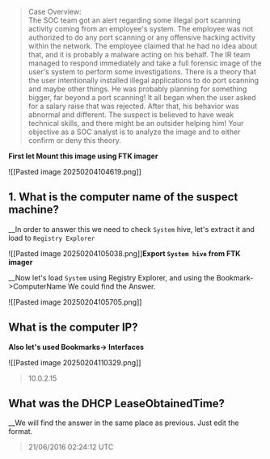 
> Case Overview:  
	The SOC team got an alert regarding some illegal port scanning activity coming from an employee's system. The employee was not authorized to do any port scanning or any offensive hacking activity within the network. The employee claimed that he had no idea about that, and it is probably a malware acting on his behalf. The IR team managed to respond immediately and take a full forensic image of the user's system to perform some investigations.
	There is a theory that the user intentionally installed illegal applications to do port scanning and maybe other things. He was probably planning for something bigger, far beyond a port scanning!
	It all began when the user asked for a salary raise that was rejected. After that, his behavior was abnormal and different. The suspect is believed to have weak technical skills, and there might be an outsider helping him!
	Your objective as a SOC analyst is to analyze the image and to either confirm or deny this theory.


__First let Mount this image using FTK imager__

![[Pasted image 20250204104619.png]]


## 1. What is the computer name of the suspect machine?

__In order to answer this we need to check `System` hive, let's extract it and load to `Registry Explorer`

![[Pasted image 20250204105038.png]]__Export `System hive` from FTK imager__

__Now let's load `System` using Registry Explorer, and using the Bookmark->ComputerName We could find the Answer.

![[Pasted image 20250204105705.png]]

## What is the computer IP?

__Also let's used Bookmarks-> Interfaces__

![[Pasted image 20250204110329.png]]

> 10.0.2.15
## What was the DHCP LeaseObtainedTime?

__We will find the answer in the same place as previous. Just edit the format.

>21/06/2016 02:24:12 UTC
